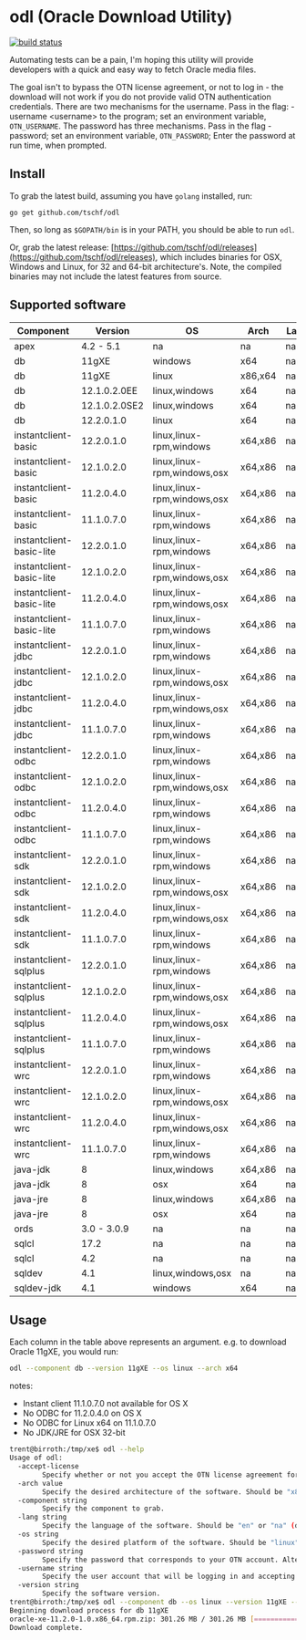 # odl (Oracle Download Utility)

[![build status](https://travis-ci.org/tschf/odl.svg?branch=master)](https://travis-ci.org/tschf/odl)

Automating tests can be a pain, I'm hoping this utility will provide developers with a quick and easy way to fetch Oracle media files.

The goal isn't to bypass the OTN license agreement, or not to log in - the download will not work if you do not provide valid OTN authentication credentials. There are two mechanisms for the username. Pass in the flag: -username &lt;username&gt; to the program; set an environment variable, `OTN_USERNAME`. The password has three mechanisms. Pass in the flag -password; set an environment variable, `OTN_PASSWORD`; Enter the password at run time, when prompted.

## Install

To grab the latest build, assuming you have `golang` installed, run:

```
go get github.com/tschf/odl
```

Then, so long as `$GOPATH/bin` is in your PATH, you should be able to run `odl`.

Or, grab the latest release: [https://github.com/tschf/odl/releases](https://github.com/tschf/odl/releases), which includes binaries for OSX, Windows and Linux, for 32 and 64-bit architecture's. Note, the compiled binaries may not include the latest features from source.

## Supported software

| Component                  | Version       | OS                           | Arch    | Lang  |
| ---                        | ---           | ---                          | ---     | ---   |
| apex                       | 4.2 - 5.1     | na                           | na      | na,en |
| db                         | 11gXE         | windows                      | x64     | na    |
| db                         | 11gXE         | linux                        | x86,x64 | na    |
| db                         | 12.1.0.2.0EE  | linux,windows                | x64     | na    |
| db                         | 12.1.0.2.0SE2 | linux,windows                | x64     | na    |
| db                         | 12.2.0.1.0    | linux                        | x64     | na    |
| instantclient-basic        | 12.2.0.1.0    | linux,linux-rpm,windows      | x64,x86 | na    |
| instantclient-basic        | 12.1.0.2.0    | linux,linux-rpm,windows,osx  | x64,x86 | na    |
| instantclient-basic        | 11.2.0.4.0    | linux,linux-rpm,windows,osx  | x64,x86 | na    |
| instantclient-basic        | 11.1.0.7.0    | linux,linux-rpm,windows      | x64,x86 | na    |
| instantclient-basic-lite   | 12.2.0.1.0    | linux,linux-rpm,windows      | x64,x86 | na    |
| instantclient-basic-lite   | 12.1.0.2.0    | linux,linux-rpm,windows,osx  | x64,x86 | na    |
| instantclient-basic-lite   | 11.2.0.4.0    | linux,linux-rpm,windows,osx  | x64,x86 | na    |
| instantclient-basic-lite   | 11.1.0.7.0    | linux,linux-rpm,windows      | x64,x86 | na    |
| instantclient-jdbc         | 12.2.0.1.0    | linux,linux-rpm,windows      | x64,x86 | na    |
| instantclient-jdbc         | 12.1.0.2.0    | linux,linux-rpm,windows,osx  | x64,x86 | na    |
| instantclient-jdbc         | 11.2.0.4.0    | linux,linux-rpm,windows,osx  | x64,x86 | na    |
| instantclient-jdbc         | 11.1.0.7.0    | linux,linux-rpm,windows      | x64,x86 | na    |
| instantclient-odbc         | 12.2.0.1.0    | linux,linux-rpm,windows      | x64,x86 | na    |
| instantclient-odbc         | 12.1.0.2.0    | linux,linux-rpm,windows,osx  | x64,x86 | na    |
| instantclient-odbc         | 11.2.0.4.0    | linux,linux-rpm,windows      | x64,x86 | na    |
| instantclient-odbc         | 11.1.0.7.0    | linux,linux-rpm,windows      | x64,x86 | na    |
| instantclient-sdk          | 12.2.0.1.0    | linux,linux-rpm,windows      | x64,x86 | na    |
| instantclient-sdk          | 12.1.0.2.0    | linux,linux-rpm,windows,osx  | x64,x86 | na    |
| instantclient-sdk          | 11.2.0.4.0    | linux,linux-rpm,windows,osx  | x64,x86 | na    |
| instantclient-sdk          | 11.1.0.7.0    | linux,linux-rpm,windows      | x64,x86 | na    |
| instantclient-sqlplus      | 12.2.0.1.0    | linux,linux-rpm,windows      | x64,x86 | na    |
| instantclient-sqlplus      | 12.1.0.2.0    | linux,linux-rpm,windows,osx  | x64,x86 | na    |
| instantclient-sqlplus      | 11.2.0.4.0    | linux,linux-rpm,windows,osx  | x64,x86 | na    |
| instantclient-sqlplus      | 11.1.0.7.0    | linux,linux-rpm,windows      | x64,x86 | na    |
| instantclient-wrc          | 12.2.0.1.0    | linux,linux-rpm,windows      | x64,x86 | na    |
| instantclient-wrc          | 12.1.0.2.0    | linux,linux-rpm,windows,osx  | x64,x86 | na    |
| instantclient-wrc          | 11.2.0.4.0    | linux,linux-rpm,windows,osx  | x64,x86 | na    |
| instantclient-wrc          | 11.1.0.7.0    | linux,linux-rpm,windows      | x64,x86 | na    |
| java-jdk                   | 8             | linux,windows                | x64,x86 | na    |
| java-jdk                   | 8             | osx                          | x64     | na    |
| java-jre                   | 8             | linux,windows                | x64,x86 | na    |
| java-jre                   | 8             | osx                          | x64     | na    |
| ords                       | 3.0 - 3.0.9   | na                           | na      | na    |
| sqlcl                      | 17.2          | na                           | na      | na    |
| sqlcl                      | 4.2           | na                           | na      | na    |
| sqldev                     | 4.1           | linux,windows,osx            | na      | na    |
| sqldev-jdk                 | 4.1           | windows                      | x64     | na    |

## Usage

Each column in the table above represents an argument. e.g. to download Oracle 11gXE, you would run:

```bash
odl --component db --version 11gXE --os linux --arch x64
```

notes:

* Instant client 11.1.0.7.0 not available for OS X
* No ODBC for 11.2.0.4.0 on OS X
* No ODBC for Linux x64 on 11.1.0.7.0
* No JDK/JRE for OSX 32-bit

```bash
trent@birroth:/tmp/xe$ odl --help
Usage of odl:
  -accept-license
    	Specify whether or not you accept the OTN license agreement for the nominated software.
  -arch value
    	Specify the desired architecture of the software. Should be "x86", "x64", or "na" (default na)
  -component string
    	Specify the component to grab.
  -lang string
    	Specify the language of the software. Should be "en" or "na" (default "na")
  -os string
    	Specify the desired platform of the software. Should be "linux" or "windows" (default "linux")
  -password string
    	Specify the password that corresponds to your OTN account. Alternatively, set the environment variable OTN_PASSWORD.
  -username string
    	Specify the user account that will be logging in and accepting the license agreement. Alternatively, set the environment variable OTN_USERNAME.
  -version string
    	Specify the software version.
trent@birroth:/tmp/xe$ odl --component db --os linux --version 11gXE --arch x64 --accept-license
Beginning download process for db 11gXE
oracle-xe-11.2.0-1.0.x86_64.rpm.zip: 301.26 MB / 301.26 MB [==============================] 100.00% 5m30s
Download complete.
```
